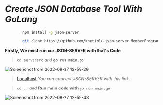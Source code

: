 # *Create JSON Database Tool With GoLang*

```bash
        npm install -g json-server
```

```bash
        git clone https://github.com/knetic0/-json-server-MemberProgram.git
```

**Firstly, We must run our JSON-SERVER with that's Code**

> `cd serversrc` *and* **`go run main.go`**

![Screenshot from 2022-08-27 12-59-29](https://user-images.githubusercontent.com/72500821/187025384-95c31747-3d29-4655-ac86-a20276aa02d0.png)

> [Localhost](http://localhost:3000/member)  *You can connect JSON-SERVER with this link.*

> `cd ..` *and* **Run main code with `go run main.go`**

![Screenshot from 2022-08-27 12-59-43](https://user-images.githubusercontent.com/72500821/187025710-a40664e4-a8c8-4d59-8c14-7a3f626a1753.png)
